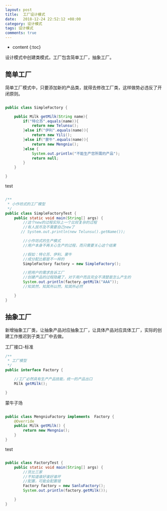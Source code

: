 ```yaml
---
layout: post
title:  工厂设计模式
date:   2018-12-24 22:52:12 +08:00
category: 设计模式
tags: 设计模式
comments: true
---
```


* content
{:toc}

设计模式中创建类模式，工厂包含简单工厂，抽象工厂。














## 简单工厂

简单工厂模式中，只要添加新的产品类，就得去修改工厂类，这样做势必违反了开闭原则。

```java

public class SimpleFactory {

    public Milk getMilk(String name){
        if("特仑苏".equals(name)){
            return new Telunsu();
        }else if("伊利".equals(name)){
            return new Yili();
        }else if("蒙牛".equals(name)){
            return new Mengniu();
        }else {
            System.out.println("不能生产您所需的产品");
            return null;
        }
    }

}

```
test

```java

/**
 * 小作坊式的工厂模型
 */
public class SimpleFactoryTest {
    public static void main(String[] args) {
        //这个new的过程实际上一个比较复杂的过程
        //有人民币及不需要自己new了
       // System.out.println(new Telunsu().getName());

        //小作坊式的生产模式
        //用户本身不再关心生产的过程，而只需要关心这个结果

        //假如：特仑苏、伊利、蒙牛
        //成分配比都是不一样的
        SimpleFactory factory = new SimpleFactory();

        //把用户的需求告诉工厂
        //创建产品的过程隐藏了，对于用户而且完全不清楚是怎么产生的
        System.out.println(factory.getMilk("AAA"));
        //知其然，知其所以然，知其所必然

    }
}


```
## 抽象工厂

新增抽象工厂类，让抽象产品对应抽象工厂，让具体产品对应具体工厂，实际的创建工作推迟到子类工厂中去做。

工厂接口-标准

```java
/**
 * 工厂模型
 */
public interface Factory {

    //工厂必然具有生产产品技能，统一的产品出口
    Milk getMilk();

}

```

蒙牛子场

```java

public class MengniuFactory implements  Factory {
    @Override
    public Milk getMilk() {
        return new Mengniu();
    }
}

```

test

```java

public class FactoryTest {
    public static void main(String[] args) {
        //货比三家
        //不知道谁好谁好谁坏
        //配置，可能会配置错
        Factory factory = new SanluFactory();
        System.out.println(factory.getMilk());

    }
}

```

